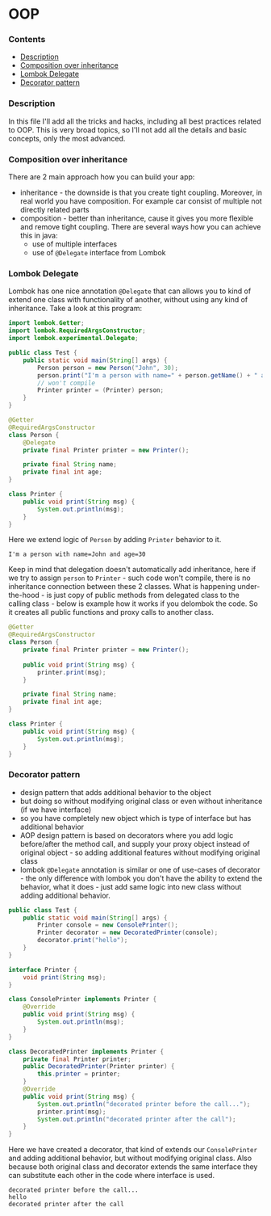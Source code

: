 # OOP

### Contents
* [Description](#description)
* [Composition over inheritance](#composition-over-inheritance)
* [Lombok Delegate](#lombok-delegate)
* [Decorator pattern](#decorator-pattern)

### Description
In this file I'll add all the tricks and hacks, including all best practices related to OOP. This is very broad topics, so I'll not add all the details and basic concepts, only the most advanced.

### Composition over inheritance
There are 2 main approach how you can build your app:
* inheritance - the downside is that you create tight coupling. Moreover, in real world you have composition. For example car consist of multiple not directly related parts
* composition - better than inheritance, cause it gives you more flexible and remove tight coupling. There are several ways how you can achieve this in java:
  * use of multiple interfaces
  * use of `@Delegate` interface from Lombok

### Lombok Delegate
Lombok has one nice annotation `@Delegate` that can allows you to kind of extend one class with functionality of another, without using any kind of inheritance. Take a look at this program:
```java
import lombok.Getter;
import lombok.RequiredArgsConstructor;
import lombok.experimental.Delegate;

public class Test {
    public static void main(String[] args) {
        Person person = new Person("John", 30);
        person.print("I'm a person with name=" + person.getName() + " and age=" + person.getAge());
        // won't compile
        Printer printer = (Printer) person;
    }
}

@Getter
@RequiredArgsConstructor
class Person {
    @Delegate
    private final Printer printer = new Printer();

    private final String name;
    private final int age;
}

class Printer {
    public void print(String msg) {
        System.out.println(msg);
    }
}
```
Here we extend logic of `Person` by adding `Printer` behavior to it.
```
I'm a person with name=John and age=30
```
Keep in mind that delegation doesn't automatically add inheritance, here if we try to assign `person` to `Printer` - such code won't compile, there is no inheritance connection between these 2 classes. What is happening under-the-hood - is just copy of public methods from delegated class to the calling class - below is example how it works if you delombok the code. So it creates all public functions and proxy calls to another class.
```java
@Getter
@RequiredArgsConstructor
class Person {
    private final Printer printer = new Printer();
    
    public void print(String msg) {
        printer.print(msg);
    }

    private final String name;
    private final int age;
}

class Printer {
    public void print(String msg) {
        System.out.println(msg);
    }
}
```

### Decorator pattern
* design pattern that adds additional behavior to the object
* but doing so without modifying original class or even without inheritance (if we have interface)
* so you have completely new object which is type of interface but has additional behavior
* AOP design pattern is based on decorators where you add logic before/after the method call, and supply your proxy object instead of original object - so adding additional features without modifying original class
* lombok `@Delegate` annotation is similar or one of use-cases of decorator - the only difference with lombok you don't have the ability to extend the behavior, what it does - just add same logic into new class without adding additional behavior.
```java
public class Test {
    public static void main(String[] args) {
        Printer console = new ConsolePrinter();
        Printer decorator = new DecoratedPrinter(console);
        decorator.print("hello");
    }
}

interface Printer {
    void print(String msg);
}

class ConsolePrinter implements Printer {
    @Override
    public void print(String msg) {
        System.out.println(msg);
    }
}

class DecoratedPrinter implements Printer {
    private final Printer printer;
    public DecoratedPrinter(Printer printer) {
        this.printer = printer;
    }
    @Override
    public void print(String msg) {
        System.out.println("decorated printer before the call...");
        printer.print(msg);
        System.out.println("decorated printer after the call");
    }
}
```
Here we have created a decorator, that kind of extends our `ConsolePrinter` and adding additional behavior, but without modifying original class. Also because both original class and decorator extends the same interface they can substitute each other in the code where interface is used.
```
decorated printer before the call...
hello
decorated printer after the call
```
